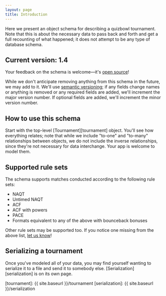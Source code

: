 ```yaml
---
layout: page
title: Introduction
---
```

Here we present an object schema for describing a quizbowl tournament. Note that this is about the necessary data to pass back and forth and get a full recounting of what happened; it does not attempt to be any type of database schema.

## Current version: **1.4**

Your feedback on the schema is welcome—it's [open source](http://github.com/quizbowl/schema)!

While we don't anticipate removing anything from this schema in the future, we may add to it. We'll use [semantic versioning](http://semver.org); if any fields change names or anything is removed or any required fields are added, we'll increment the major version number. If optional fields are added, we'll increment the minor version number.

## How to use this schema

Start with the top-level [Tournament][tournament] object. You'll see how everything relates; note that while we include "to-one" and "to-many" relationships between objects, we do not include the inverse relationships, since they're not necessary for data interchange. Your app is welcome to model them.

## Supported rule sets

The schema supports matches conducted according to the following rule sets:

* NAQT
* Untimed NAQT
* ACF
* ACF with powers
* PACE
* Formats equivalent to any of the above with bounceback bonuses

Other rule sets may be supported too. If you notice one missing from the above list, [let us know](https://github.com/quizbowl/schema/issues)!

## Serializing a tournament

Once you've modeled all of your data, you may find yourself wanting to serialize it to a file and send it to somebody else. [Serialization][serialization] is on its own page.

[tournament]: {{ site.baseurl }}/tournament
[serialization]: {{ site.baseurl }}/serialization
